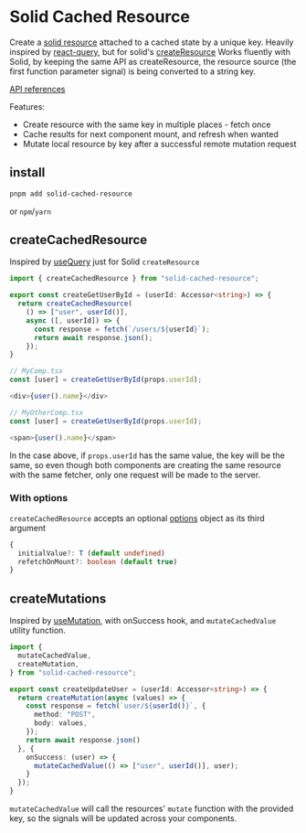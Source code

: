 # Solid Cached Resource

Create a [solid resource](https://www.solidjs.com/docs/latest/api#createresource) attached to a cached state by a unique key.
Heavily inspired by [react-query](https://react-query.tanstack.com/), but for solid's [createResource](https://www.solidjs.com/docs/latest/api#createresource)
Works fluently with Solid, by keeping the same API as createResource, the resource source (the first function parameter signal) is being converted to a string key.

[API references](https://yonathan06.github.io/solid-cached-resource/)

Features:

- Create resource with the same key in multiple places - fetch once
- Cache results for next component mount, and refresh when wanted
- Mutate local resource by key after a successful remote mutation request

## install

```sh
pnpm add solid-cached-resource
```

or `npm`/`yarn`

## createCachedResource

Inspired by [useQuery](https://react-query.tanstack.com/guides/queries) just for Solid `createResource`

```TypeScript
import { createCachedResource } from "solid-cached-resource";

export const createGetUserById = (userId: Accessor<string>) => {
  return createCachedResource(
    () => ["user", userId()],
    async ([, userId]) => {
      const response = fetch(`/users/${userId}`);
      return await response.json();
    });
}

// MyComp.tsx
const [user] = createGetUserById(props.userId);

<div>{user().name}</div>

// MyOtherComp.tsx
const [user] = createGetUserById(props.userId);

<span>{user().name}</span>
```

In the case above, if `props.userId` has the same value, the key will be the same, so even though both components are creating the same resource with the same fetcher, only one request will be made to the server.

### With options

`createCachedResource` accepts an optional [options](https://yonathan06.github.io/solid-cached-resource/interfaces/CachedResourceOptions.html) object as its third argument

```TypeScript
{
  initialValue?: T (default undefined)
  refetchOnMount?: boolean (default true)
}
```

## createMutations

Inspired by [useMutation](https://react-query.tanstack.com/guides/mutations), with onSuccess hook, and `mutateCachedValue` utility function.

```TypeScript
import {
  mutateCachedValue,
  createMutation,
} from "solid-cached-resource";

export const createUpdateUser = (userId: Accessor<string>) => {
  return createMutation(async (values) => {
    const response = fetch(`user/${userId()}`, {
      method: "POST",
      body: values,
    });
    return await response.json()
  }, {
    onSuccess: (user) => {
      mutateCachedValue(() => ["user", userId()], user);
    }
  });
}
```

`mutateCachedValue` will call the resources' `mutate` function with the provided key, so the signals will be updated across your components.
